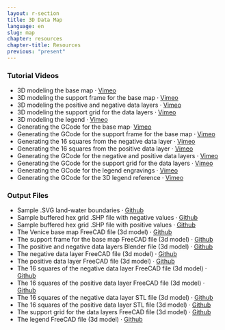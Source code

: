 ```yaml
---
layout: r-section
title: 3D Data Map
language: en
slug: map
chapter: resources
chapter-title: Resources
previous: "present"
---
```

### Tutorial Videos

- 3D modeling the base map · [Vimeo](https://vimeo.com/305834052)
- 3D modeling the support frame for the base map · [Vimeo](https://vimeo.com/305836216)
- 3D modeling the positive and negative data layers · [Vimeo](https://vimeo.com/305841662)
- 3D modeling the support grid for the data layers · [Vimeo](https://vimeo.com/305842441)
- 3D modeling the legend · [Vimeo](https://vimeo.com/305843077)
- Generating the GCode for the base map· [Vimeo](https://vimeo.com/305845761)
- Generating the GCode for the support frame for the base map · [Vimeo](https://vimeo.com/305847242)
- Generating the 16 squares from the negative data layer · [Vimeo](https://vimeo.com/305852157)
- Generating the 16 squares from the positive data layer · [Vimeo](https://vimeo.com/305852373)
- Generating the GCode for the negative and positive data layers · [Vimeo](https://vimeo.com/305855615)
- Generating the GCode for the support grid for the data layers · [Vimeo](https://vimeo.com/305856118)
- Generating the GCode for the legend engravings · [Vimeo](https://vimeo.com/305858410)
- Generating the GCode for the 3D legend reference · [Vimeo](https://vimeo.com/305859103)


### Output Files
- Sample .SVG land-water boundaries · [Github](https://github.com/TheBatjoTeam/map/blob/master/basemap.svg)
- Sample buffered hex grid .SHP file with negative values · [Github](https://github.com/TheBatjoTeam/map/blob/master/negative_change_shapefile.zip)
- Sample buffered hex grid .SHP file with positive values · [Github](https://github.com/TheBatjoTeam/map/blob/master/positive_change_shapefile.zip)
- The Venice base map FreeCAD file (3d model) · [Github](https://github.com/TheBatjoTeam/map/blob/master/3d_model/map_basemap.fcstd)
- The support frame for the base map FreeCAD file (3d model) · [Github](https://github.com/TheBatjoTeam/map/blob/master/3d_model/map_support_basemap.fcstd)
- The positive and negative data layers Blender file (3d model) · [Github](https://github.com/TheBatjoTeam/map/blob/master/3d_model/map_negative_layer.fcstd)
- The negative data layer FreeCAD file (3d model) · [Github](https://github.com/TheBatjoTeam/map/blob/master/3d_model/map_negative_layer.fcstd)
- The positive data layer FreeCAD file (3d model) · [Github](https://github.com/TheBatjoTeam/map/blob/master/3d_model/map_positive_layer_squares.fcstd)
- The 16 squares of the negative data layer FreeCAD file (3d model) · [Github](https://github.com/TheBatjoTeam/map/blob/master/3d_model/map_negative_layer_squares.fcstd)
- The 16 squares of the positive data layer FreeCAD file (3d model) · [Github](https://github.com/TheBatjoTeam/map/blob/master/3d_model/map_positive_layer_squares.fcstd)
- The 16 squares of the negative data layer STL file (3d model) · [Github](https://github.com/TheBatjoTeam/map/tree/master/3d_model/stl/negative_data_layer)
- The 16 squares of the positive data layer STL file (3d model) · [Github](https://github.com/TheBatjoTeam/map/tree/master/3d_model/stl/positive_data_layer)
- The support grid for the data layers FreeCAD file (3d model) · [Github](https://github.com/TheBatjoTeam/map/blob/master/3d_model/map_grid_support_data_layers.fcstd)
- The legend FreeCAD file (3d model) · [Github](https://github.com/TheBatjoTeam/map/blob/master/3d_model/map_legend.fcstd)